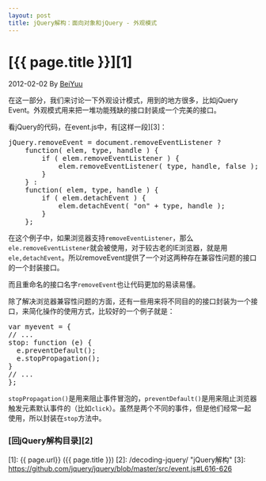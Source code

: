 ```yaml
---
layout: post
title: jQuery解构：面向对象和jQuery - 外观模式
---
```

# [{{ page.title }}][1]
2012-02-02 By [BeiYuu][]

在这一部分，我们来讨论一下外观设计模式，用到的地方很多，比如jQuery Event。外观模式用来把一堆功能残缺的接口封装成一个完美的接口。

看jQuery的代码，在event.js中，有[这样一段][3]：

<pre class="prettyprint">
jQuery.removeEvent = document.removeEventListener ?
    function( elem, type, handle ) {
        if ( elem.removeEventListener ) {
            elem.removeEventListener( type, handle, false );
        }
    } :
    function( elem, type, handle ) {
        if ( elem.detachEvent ) {
            elem.detachEvent( "on" + type, handle );
        }
    };
</pre>

在这个例子中，如果浏览器支持`removeEventListener`，那么`ele.removeEventListener`就会被使用，对于较古老的IE浏览器，就是用`ele,detachEvent`。所以removeEvent提供了一个对这两种存在兼容性问题的接口的一个封装接口。

而且重命名的接口名字`removeEvent`也让代码更加的易读易懂。

除了解决浏览器兼容性问题的方面，还有一些用来将不同目的的接口封装为一个接口，来简化操作的使用方式，比较好的一个例子就是：

<pre class="prettyprint">
var myevent = {
// ...
stop: function (e) {
  e.preventDefault();
  e.stopPropagation();
}
// ...
};
</pre>

`stopPropagation()`是用来阻止事件冒泡的，`preventDefault()`是用来阻止浏览器触发元素默认事件的（比如`click`）。虽然是两个不同的事件，但是他们经常一起使用，所以封装在`stop`方法中。

### [回jQuery解构目录][2]
[BeiYuu]:    http://beiyuu.com  "BeiYuu"
[jQuery]:   http://jquery.com/ "jQuery"
[1]:    {{ page.url}}  ({{ page.title }})
[2]:    /decoding-jquery/ "jQuery解构"
[3]:    https://github.com/jquery/jquery/blob/master/src/event.js#L616-626
